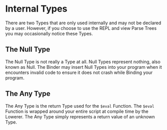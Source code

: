 # Internal Types
There are two Types that are only used internally and may not be declared by a user. However, if you choose to use the REPL and view Parse Trees you may occasionally notice these Types.

## The Null Type
The Null Type is not really a Type at all. Null Types represent nothing, also known as Null. The Binder may insert Null Types into your program when it encounters invalid code to ensure it does not crash while Binding your program.

## The Any Type
The Any Type is the return Type used for the `$eval` Function. The `$eval` Function is wrapped around your entire script at compile time by the Lowerer. The Any Type simply represents a return value of an unknown Type. 
